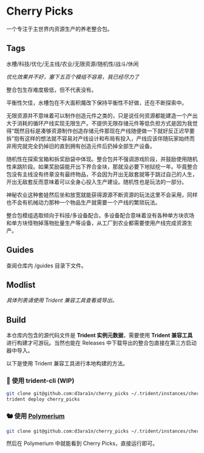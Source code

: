 # Cherry Picks

一个专注于主世界内资源生产的养老整合包。

## Tags

水槽/科技/优化/无主线/农业/无限资源/随机性/战斗/休闲

*优化效果并不好，塞下五百个模组不容易，我已经尽力了*

整合包生存难度极低，但不代表没有。

平衡性欠佳，水槽包在不大面积魔改下保持平衡性不好做，还在不断探索中。

无限资源并不意味着可以制作创造元件之类的，只是说任何资源都能建造一个产出大于消耗的循环产线实现无限生产。不提供无限存储元件等低负担方式是因为我觉得“既然目标是凑够资源制作创造存储元件那现在产线随便做一下就好反正迟早要拆”抱有这样的想法就不容易对产线设计和布局有投入，产线应该伴随玩家始终而非用完就完全扔掉旧的直到拥有创造元件后扔掉全部生产设备。

随机性在探索宝箱和拆奖励袋中体现。整合包并不强调游戏阶段，并鼓励使用随机性来跳阶段。如果奖励袋能开出下界合金块，那就没必要下地狱挖一年。毕竟整合包没有主线没有终章没有最终物品，不会因为开出无敌套就等于跳过自己的人生，开出无敌套反而意味着可以全身心投入生产建设。随机性也是玩法的一部分。

神秘农业这种套娃然后坐和放宽就能获得源源不断资源的玩法这里不会采用，同样也不会有机械动力那种一个物品生产就需要一个产线的繁琐玩法。

整合包模组选取倾向于科技/多设备配合。多设备配合意味着没有各种单方块农场和单方块怪物掉落物批量生产等设备，从工厂到农业都需要使用产线完成资源生产。

## Guides

查阅仓库内 /guides 目录下文件。

## Modlist

*具体列表请使用 Trident 兼容工具查看或导出。*

## Build

本仓库内包含的源代码文件是 **Trident 实例元数据**，需要使用 **Trident 兼容工具** 进行构建才可游玩。当然也能在 Releases 中下载导出的整合包直接在第三方启动器中导入。

以下是使用 Trident 兼容工具进行本地构建的方法。

### 🔱 使用 trident-cli (WIP)

```sh
git clone git@github.com:d3ara1n/cherry_picks ~/.trident/instances/cherry_picks
trident deploy cherry_picks
```

### 🐿️ 使用 [Polymerium](https://github.com/d3ara1n/Polymerium)

```sh
git clone git@github.com:d3ara1n/cherry_picks ~/.trident/instances/cherry_picks
```

然后在 Polymerium 中就能看到 Cherry Picks，直接运行即可。
